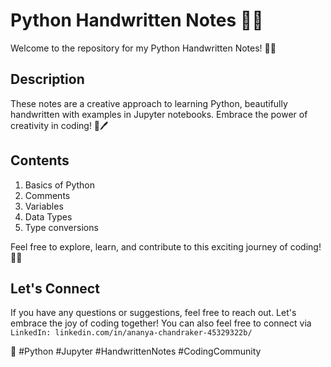 


# Python Handwritten Notes 📝🐍

Welcome to the repository for my Python Handwritten Notes! 🚀✨

## Description

These notes are a creative approach to learning Python, beautifully handwritten with examples in Jupyter notebooks. Embrace the power of creativity in coding! 🎨🖊️

## Contents

1. Basics of Python
2. Comments
3. Variables
4. Data Types
5. Type conversions

Feel free to explore, learn, and contribute to this exciting journey of coding! 🤝🌟


## Let's Connect

If you have any questions or suggestions, feel free to reach out. Let's embrace the joy of coding together!
You can also feel free to connect via `LinkedIn: linkedin.com/in/ananya-chandraker-45329322b/`

🤗 #Python #Jupyter #HandwrittenNotes #CodingCommunity
